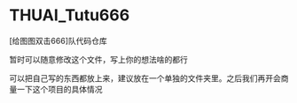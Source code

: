# THUAI_Tutu666
[给图图双击666]队代码仓库

暂时可以随意修改这个文件，写上你的想法啥的都行

可以把自己写的东西都放上来，建议放在一个单独的文件夹里。之后我们再开会商量一下这个项目的具体情况
